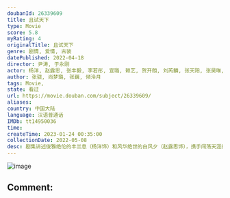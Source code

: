 ```yaml
---
doubanId: 26339609
title: 且试天下
type: Movie
score: 5.8
myRating: 4
originalTitle: 且试天下
genre: 剧情, 爱情, 古装
datePublished: 2022-04-18
director: 尹涛, 于永刚
actor: 杨洋, 赵露思, 张丰毅, 李若彤, 宣璐, 赖艺, 贺开朗, 刘芮麟, 张天阳, 张昊唯, 邢韵嘉, 李乾锋, 戴毅, 王德顺, 李九霖, 马跃, 岳跃利, 杜志国, 黑子, 王伯昭, 易大千, 霍青, 郑晓宁, 陈牧扬, 蒋恺, 宗峰岩, 芦展翔, 江柏萱, 卢勇, 马柏全, 温海波, 冯国强, 崔恩慈, 王九胜, 王岗, 张弓, 姜峰, 杨潇然, 赵岩松, 林雪飘, 牛志强, 何涌生, 王弘毅, 节冰, 徐凌晨, 张志伟, 刘旭, 王铂清, 陈秋果, 孔奇力, 王轩, 牟凯凯, 陈昱同, 樊驿宁, 艾米, 贺子, 周杰, 贺文潇, 赵昕, 戈凡, 傅铂涵
author: 张骁, 尚梦璐, 张巍, 倾泠月
tags: Movie, 
state: 看过
url: https://movie.douban.com/subject/26339609/
aliases: 
country: 中国大陆
language: 汉语普通话
IMDb: tt14950036
time: 
createTime: 2023-01-24 00:35:00
collectionDate: 2022-05-08
desc: 剧集讲述俊雅绝伦的丰兰息（杨洋饰）和风华绝世的白风夕（赵露思饰），携手闯荡天涯的爱情传奇。辗转十年，他们的爱情在鲜血中绽放，一场大战之后，黑丰息终于意识到了自己的真心，散尽自己修为救活了白风夕。
---
```


![image](p2876100183.jpg)

Comment: 
---

